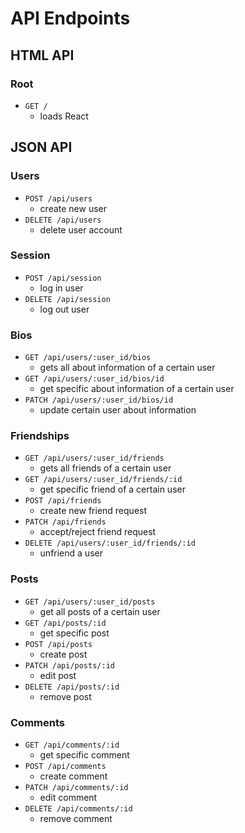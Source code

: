 # API Endpoints

## HTML API

### Root

- `GET /`
  - loads React

## JSON API

### Users

- `POST /api/users`
  - create new user
- `DELETE /api/users`
  - delete user account

### Session

- `POST /api/session`
  - log in user
- `DELETE /api/session`
  - log out user

### Bios

- `GET /api/users/:user_id/bios`
  - gets all about information of a certain user
- `GET /api/users/:user_id/bios/id`
  - get specific about information of a certain user
- `PATCH /api/users/:user_id/bios/id`
  - update certain user about information

### Friendships

- `GET /api/users/:user_id/friends`
  - gets all friends of a certain user
- `GET /api/users/:user_id/friends/:id`
  - get specific friend of a certain user
- `POST /api/friends`
  - create new friend request
- `PATCH /api/friends`
  - accept/reject friend request
- `DELETE /api/users/:user_id/friends/:id`
  - unfriend a user

### Posts

- `GET /api/users/:user_id/posts`
  - get all posts of a certain user
- `GET /api/posts/:id`
  - get specific post
- `POST /api/posts`
  - create post
- `PATCH /api/posts/:id`
  - edit post
- `DELETE /api/posts/:id`
  - remove post


### Comments

- `GET /api/comments/:id`
  - get specific comment
- `POST /api/comments`
  - create comment
- `PATCH /api/comments/:id`
  - edit comment
- `DELETE /api/comments/:id`
  - remove comment
